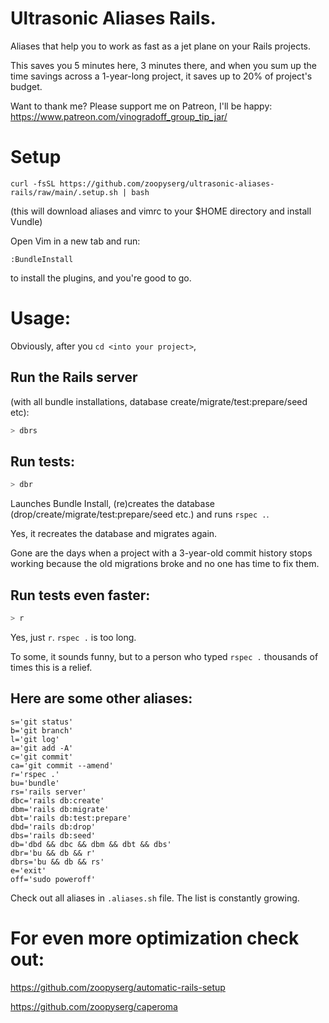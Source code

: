 # Ultrasonic Aliases Rails.
Aliases that help you to work as fast as a jet plane on your Rails projects.

This saves you 5 minutes here, 3 minutes there, and when you sum up the time savings across a 1-year-long project, it saves up to 20% of project's budget.

Want to thank me?
Please support me on Patreon, I'll be happy: https://www.patreon.com/vinogradoff_group_tip_jar/

# Setup
````
curl -fsSL https://github.com/zoopyserg/ultrasonic-aliases-rails/raw/main/.setup.sh | bash
````
(this will download aliases and vimrc to your $HOME directory and install Vundle)

Open Vim in a new tab and run:
````
:BundleInstall
````
to install the plugins, and you're good to go.

# Usage:
Obviously, after you `cd <into your project>`,

## Run the Rails server
(with all bundle installations, database create/migrate/test:prepare/seed etc):
````bash
> dbrs
````

## Run tests:
````bash
> dbr
````
Launches Bundle Install, (re)creates the database (drop/create/migrate/test:prepare/seed etc.) and runs `rspec .`.

Yes, it recreates the database and migrates again.

Gone are the days when a project with a 3-year-old commit history stops working because the old migrations broke and no one has time to fix them.

## Run tests even faster:
````bash
> r
````
Yes, just `r`. `rspec .` is too long.

To some, it sounds funny, but to a person who typed `rspec .` thousands of times this is a relief.

## Here are some other aliases:
````
s='git status'
b='git branch'
l='git log'
a='git add -A'
c='git commit'
ca='git commit --amend'
r='rspec .'
bu='bundle'
rs='rails server'
dbc='rails db:create'
dbm='rails db:migrate'
dbt='rails db:test:prepare'
dbd='rails db:drop'
dbs='rails db:seed'
db='dbd && dbc && dbm && dbt && dbs'
dbr='bu && db && r'
dbrs='bu && db && rs'
e='exit'
off='sudo poweroff'
````

Check out all aliases in `.aliases.sh` file.
The list is constantly growing.

# For even more optimization check out:
https://github.com/zoopyserg/automatic-rails-setup

https://github.com/zoopyserg/caperoma
